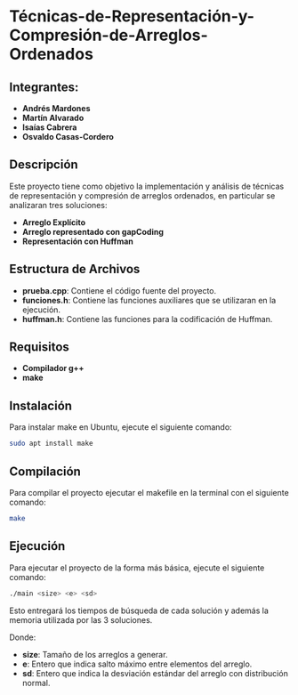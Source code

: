 # Técnicas-de-Representación-y-Compresión-de-Arreglos-Ordenados
## Integrantes:

- **Andrés Mardones**
- **Martín Alvarado**
- **Isaías Cabrera**
- **Osvaldo Casas-Cordero**


## Descripción
Este proyecto tiene como objetivo la implementación y análisis de técnicas de representación y compresión de arreglos ordenados, en particular se analizaran tres soluciones:

- **Arreglo Explícito**
- **Arreglo representado con gapCoding**
- **Representación con Huffman**


## Estructura de Archivos
- **prueba.cpp**: Contiene el código fuente del proyecto.
- **funciones.h**: Contiene las funciones auxiliares que se utilizaran en la ejecución.
- **huffman.h**: Contiene las funciones para la codificación de Huffman.


## Requisitos
- **Compilador g++**
- **make**


## Instalación
Para instalar make en Ubuntu, ejecute el siguiente comando:
```bash
sudo apt install make
```


## Compilación
Para compilar el proyecto ejecutar el makefile en la terminal con el siguiente comando:
```bash
make
```

## Ejecución
Para ejecutar el proyecto de la forma más básica, ejecute el siguiente comando:
```bash
./main <size> <e> <sd>
 ```
Esto entregará los tiempos de búsqueda de cada solución y además la memoria utilizada por las 3 soluciones.

Donde:
- **size**: Tamaño de los arreglos a generar.
- **e**: Entero que indica salto máximo entre elementos del arreglo.
- **sd**: Entero que indica la desviación estándar del arreglo con distribución normal.

#

